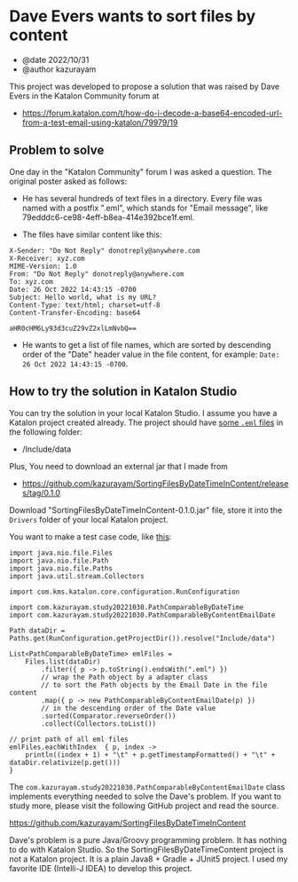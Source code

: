 # Dave Evers wants to sort files by content

- @date 2022/10/31
- @author kazurayam

This project was developed to propose a solution that was raised by Dave Evers in the Katalon Community forum at

- https://forum.katalon.com/t/how-do-i-decode-a-base64-encoded-url-from-a-test-email-using-katalon/79979/19

## Problem to solve

One day in the "Katalon Community" forum I was asked a question. The original poster asked as follows:

- He has several hundreds of text files in a directory. Every file was named with a postfix ".eml", which stands for "Email message", like 79edddc6-ce98-4eff-b8ea-414e392bce1f.eml.

- The files have similar content like this:

```
X-Sender: "Do Not Reply" donotreply@anywhere.com
X-Receiver: xyz.com
MIME-Version: 1.0
From: "Do Not Reply" donotreply@anywhere.com
To: xyz.com
Date: 26 Oct 2022 14:43:15 -0700
Subject: Hello world, what is my URL?
Content-Type: text/html; charset=utf-8
Content-Transfer-Encoding: base64

aHR0cHM6Ly93d3cuZ29vZ2xlLmNvbQ==
```

- He wants to get a list of file names, which are sorted by descending order of the "Date" header value in the file content, for example: `Date: 26 Oct 2022 14:43:15 -0700`.

## How to try the solution in Katalon Studio

You can try the solution in your local Katalon Studio. I assume you have a Katalon project created already. The project should have [some `.eml` files](https://github.com/kazurayam/Dave_Evers_wants_to_sort_files_by_content/tree/master/Include/data) in the following folder:

- <projectDir>/Include/data

Plus, You need to download an external jar that I made from

- https://github.com/kazurayam/SortingFilesByDateTimeInContent/releases/tag/0.1.0

Download "SortingFilesByDateTimeInContent-0.1.0.jar" file, store it into the `Drivers` folder of your local Katalon project.

You want to make a test case code, like [this](./Scripts/TC/Script1667133570111.groovy):

```
import java.nio.file.Files
import java.nio.file.Path
import java.nio.file.Paths
import java.util.stream.Collectors

import com.kms.katalon.core.configuration.RunConfiguration

import com.kazurayam.study20221030.PathComparableByDateTime
import com.kazurayam.study20221030.PathComparableByContentEmailDate

Path dataDir = Paths.get(RunConfiguration.getProjectDir()).resolve("Include/data")

List<PathComparableByDateTime> emlFiles =
	Files.list(dataDir)
		.filter({ p -> p.toString().endsWith(".eml") })
		// wrap the Path object by a adapter class
		// to sort the Path objects by the Email Date in the file content
		.map({ p -> new PathComparableByContentEmailDate(p) })
		// in the descending order of the Date value
		.sorted(Comparator.reverseOrder())
		.collect(Collectors.toList())

// print path of all eml files
emlFiles.eachWithIndex  { p, index ->
	println((index + 1) + "\t" + p.getTimestampFormatted() + "\t" + dataDir.relativize(p.get()))
}
```

The `com.kazurayam.study20221030.PathComparableByContentEmailDate` class implements everything needed to solve the Dave's problem. If you want to study more, please visit the following GitHub project and read the source.

https://github.com/kazurayam/SortingFilesByDateTimeInContent

Dave's problem is a pure Java/Groovy programming problem. It has nothing to do with Katalon Studio. So the SortingFilesByDateTimeContent project is not a Katalon project. It is a plain Java8 + Gradle + JUnit5 project. I used my favorite IDE (Intelli-J IDEA) to develop this project.
